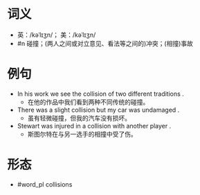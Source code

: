 # 词义
- 英：/kəˈlɪʒn/； 美：/kəˈlɪʒn/
- #n 碰撞；(两人之间或对立意见、看法等之间的)冲突；(相撞)事故
# 例句
- In his work we see the collision of two different traditions .
	- 在他的作品中我们看到两种不同传统的碰撞。
- There was a slight collision but my car was undamaged .
	- 虽有轻微碰撞，但我的汽车没有损坏。
- Stewart was injured in a collision with another player .
	- 斯图尔特在与另一选手的相撞中受了伤。
# 形态
- #word_pl collisions
